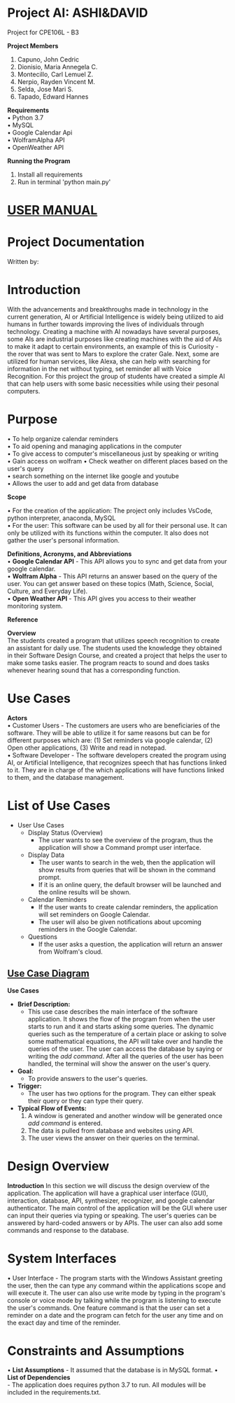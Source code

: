 # Project AI: ASHI&DAVID
Project for CPE106L - B3  
  

  
**Project Members**  
  1.  Capuno, John Cedric
  2.  Dionisio, Maria Annegela C.
  3.  Montecillo, Carl Lemuel Z.
  4.  Nerpio, Rayden Vincent M. 
  5.  Selda, Jose Mari S.
  6.  Tapado, Edward Hannes

**Requirements**  
• Python 3.7  
• MySQL  
• Google Calendar Api  
• WolframAlpha API  
• OpenWeather API

**Running the Program**  
1. Install all requirements
2. Run in terminal 'python main.py'  

# [USER MANUAL](https://bit.ly/3f8Yuav)

# Project Documentation
Written by:

# Introduction
  With the advancements and breakthroughs made in technology in the current generation, AI or Artificial Intelligence is widely being utilized to aid humans in further towards improving the lives of individuals through technology. Creating a machine with AI nowadays have several purposes, some AIs are industrial purposes like creating machines with the aid of AIs to make it adapt to certain environments, an example of this is Curiosity - the rover that was sent to Mars to explore the crater Gale. Next, some are utilized for human services, like Alexa, she can help with searching for information in the net without typing, set reminder all with Voice Recognition. For this project the group of students have created a simple AI that can help users with some basic necessities while using their pesonal computers.  
  
# Purpose  
• To help organize calendar reminders    
• To aid opening and managing applications in the computer  
• To give access to computer's miscellaneous just by speaking or writing  
• Gain access on wolfram 
• Check weather on different places based on the user's query  
• search something on the internet like google and youtube  
• Allows the user to add and get data from database  

**Scope**
  
  • For the creation of the application: The project only includes VsCode, python interpreter, anaconda, MySQL  
  • For the user: This software can be used by all for their personal use. It can only be utilized with its functions within the computer. It also does not gather the user's personal information.  
  
**Definitions, Acronyms, and Abbreviations**  
• **Google Calendar API** - This API allows you to sync and get data from your google calendar.  
• **Wolfram Alpha**  - This API returns an answer based on the query of the user. You can get answer based on these topics (Math, Science, Social, Culture, and Everyday Life).  
• **Open Weather API** - This API gives you access to their weather monitoring system.  

**Reference**  
  
**Overview**  
  The students created a program that utilizes speech recognition to create an assistant for daily use. The students used the knowledge they obtained in their Software Design Course, and created a project that helps the user to make some tasks easier. The program reacts to sound and does tasks whenever hearing sound that has a corresponding function.
# Use Cases #  

**Actors**  
    • Customer Users - The customers are users who are beneficiaries of the software. They will be able to utilize it for same reasons but can be for different purposes which are: (1) Set reminders via google calendar, (2) Open other applications, (3) Write and read in notepad.   
    • Software Developer -  The software developers created the program using AI, or Artificial Intelligence, that recognizes speech that has functions linked to it. They are in charge of the which applications will have functions linked to them, and the database management. 
  
# List of Use Cases #  
  - User Use Cases
    - Display Status (Overview)
      - The user wants to see the overview of the program, thus the application will show a Command prompt user interface.
    - Display Data 
      - The user wants to search in the web, then the application will show results from queries that will be shown in the command prompt. 
      - If it is an online query, the default browser will be launched and the online results will be shown.
    - Calendar Reminders
      - If the user wants to create calendar reminders, the application will set reminders on Google Calendar. 
      - The user will also be given notifications about upcoming reminders in the Google Calendar.
    - Questions
      - If the user asks a question, the application will return an answer from Wolfram's cloud.
  
## [Use Case Diagram](https://mymailmapuaedu-my.sharepoint.com/:i:/g/personal/etapado_mymail_mapua_edu_ph/EZFgzrJYj39Fqg-DOBc3icoBbtX4C912Nm1-XUPrqL06bQ?e=m9TvNb)  

**Use Cases**  
  - **Brief Description:**  
      - This use case describes the main interface of the software application. It shows the flow of the program from when the user starts to run and it and starts asking some queries. The dynamic queries such as the temperature of a certain place or asking to solve some mathematical equations, the API will take over and handle the queries of the user. The user can access the database by saying or writing the *add command*. After all the queries of the user has been handled, the terminal will show the answer on the user's query.  
  - **Goal:**  
      - To provide answers to the user's queries.  
  - **Trigger:**  
      - The user has two options for the program. They can either speak their query or they can type their query.
  - **Typical Flow of Events:**  
      1. A window is generated and another window will be generated once *add command* is entered.
      2. The data is pulled from database and websites using API.
      3. The user views the answer on their queries on the terminal.
# Design Overview

**Introduction**
In this section we will discuss the design overview of the application. The application will have a graphical user interface (GUI), interaction, database, API, synthesizer, recognizer, and google calendar authenticator. The main control of the application will be the GUI where user can input their queries via typing or speaking. The user's queries can be answered by hard-coded answers or by APIs. The user can also add some commands and response to the database.  

# System Interfaces #   
• User Interface - The program starts with the Windows Assistant greeting the user, then the can type any command within the applications scope and will execute it. The user can also use write mode by typing in the program's console or voice mode by talking while the program is listening to execute the user's commands. One feature command is that the user can set a reminder on a date and the program can fetch for the user any time and on the exact day and time of the reminder.  

# Constraints and Assumptions #  
• **List Assumptions** 
    - It assumed that the database is in MySQL format.
• **List of Dependencies**  
    - The application does requires python 3.7 to run. All modules will be included in the requirements.txt.  

</br>  

